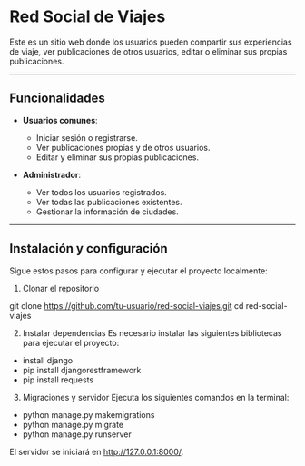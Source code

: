 # Red Social de Viajes

Este es un sitio web donde los usuarios pueden compartir sus experiencias de viaje, ver publicaciones de otros usuarios, editar o eliminar sus propias publicaciones.  

---

## Funcionalidades

- **Usuarios comunes**:
  - Iniciar sesión o registrarse.
  - Ver publicaciones propias y de otros usuarios.
  - Editar y eliminar sus propias publicaciones.

- **Administrador**:
  - Ver todos los usuarios registrados.
  - Ver todas las publicaciones existentes.
  - Gestionar la información de ciudades.

---

## Instalación y configuración

Sigue estos pasos para configurar y ejecutar el proyecto localmente:


1. Clonar el repositorio

git clone https://github.com/tu-usuario/red-social-viajes.git
cd red-social-viajes


2. Instalar dependencias
Es necesario instalar las siguientes bibliotecas para ejecutar el proyecto:

- install django
- pip install djangorestframework
- pip install requests

3. Migraciones y servidor
Ejecuta los siguientes comandos en la terminal:

- python manage.py makemigrations
- python manage.py migrate
- python manage.py runserver

El servidor se iniciará en http://127.0.0.1:8000/.
